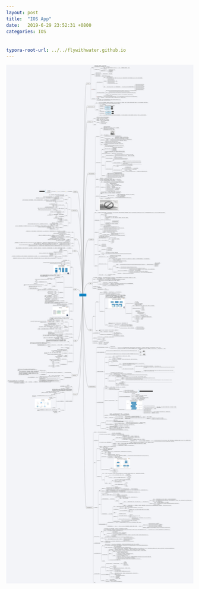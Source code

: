 ```yaml
---
layout: post
title:  "IOS App"
date:   2019-6-29 23:52:31 +0800
categories: IOS

 
typora-root-url: ../../flywithwater.github.io
---
```


<img src="/assets/IOS/IOS App.jpg" alt="IOS App" style="zoom:200%;" />

